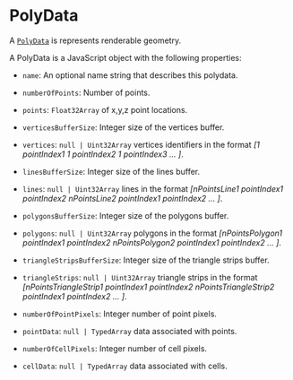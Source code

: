 # PolyData

A [`PolyData`] is represents renderable geometry.

A PolyData is a JavaScript object with the following properties:

- `name`: An optional name string that describes this polydata.

- `numberOfPoints`: Number of points.
- `points`: `Float32Array` of x,y,z point locations.

- `verticesBufferSize`: Integer size of the vertices buffer.
- `vertices`: `null | Uint32Array` vertices identifiers in the format *[1 pointIndex1 1 pointIndex2 1 pointIndex3 ... ]*.

- `linesBufferSize`: Integer size of the lines buffer.
- `lines`: `null | Uint32Array`  lines in the format *[nPointsLine1 pointIndex1 pointIndex2 nPointsLine2 pointIndex1 pointIndex2 ... ]*.

- `polygonsBufferSize`: Integer size of the polygons buffer.
- `polygons`: `null | Uint32Array` polygons in the format *[nPointsPolygon1 pointIndex1 pointIndex2 nPointsPolygon2 pointIndex1 pointIndex2 ... ]*.

- `triangleStripsBufferSize`: Integer size of the triangle strips buffer.
- `triangleStrips`: `null | Uint32Array` triangle strips in the format *[nPointsTriangleStrip1 pointIndex1 pointIndex2 nPointsTriangleStrip2 pointIndex1 pointIndex2 ... ]*.

- `numberOfPointPixels`: Integer number of point pixels.
- `pointData`: `null | TypedArray` data associated with points.

- `numberOfCellPixels`: Integer number of cell pixels.
- `cellData`: `null | TypedArray` data associated with cells.

[`PolyData`]: ../../model/PolyData.md